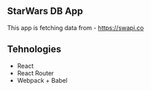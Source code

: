## StarWars DB App
This app is fetching data from - https://swapi.co

## Tehnologies 
* React
* React Router
* Webpack + Babel